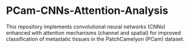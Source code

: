 # PCam-CNNs-Attention-Analysis
This repository implements convolutional neural networks (CNNs) enhanced with attention mechanisms (channel and spatial) for improved classification of metastatic tissues in the PatchCamelyon (PCam) dataset. 
